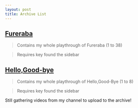 ```yaml
---
layout: post
title: Archive List
---
```


## [Fureraba](https://safelinking.net/bieiqhr)
> Contains my whole playthrough of Fureraba (1 to 38)

> Requires key found the sidebar

## [Hello,Good-bye](https://safelinking.net/HgyC1cy)
> Contains my whole playthrough of Hello,Good-Bye (1 to 8)

> Requires key found the sidebar

Still gathering videos from my channel to upload to the archive!
